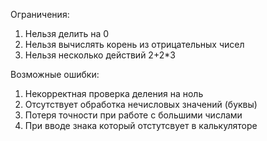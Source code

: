 Ограничения:
1) Нельзя делить на 0
2) Нельзя вычислять корень из отрицательных чисел
3) Нельзя несколько действий 2+2*3

Возможные ошибки: 
1) Некорректная проверка деления на ноль
2) Отсутствует обработка нечисловых значений (буквы) 
3) Потеря точности при работе с большими числами
4) При вводе знака который отстутсвует в калькуляторе
